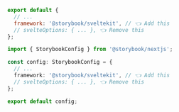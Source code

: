 ```js filename=".storybook/main.js" renderer="svelte" language="js"
export default {
  // ...
  framework: '@storybook/sveltekit', // 👈 Add this
  // svelteOptions: { ... }, 👈 Remove this
};
```

```ts filename=".storybook/main.ts" renderer="svelte" language="ts"
import { StorybookConfig } from '@storybook/nextjs';

const config: StorybookConfig = {
  // ...
  framework: '@storybook/sveltekit', // 👈 Add this
  // svelteOptions: { ... }, 👈 Remove this
};

export default config;
```

